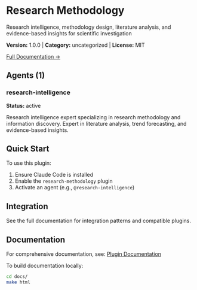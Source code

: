 # Research Methodology

Research intelligence, methodology design, literature analysis, and evidence-based insights for scientific investigation

**Version:** 1.0.0 | **Category:** uncategorized | **License:** MIT

[Full Documentation →](https://myclaude.readthedocs.io/en/latest/plugins/research-methodology.html)

## Agents (1)

### research-intelligence

**Status:** active

Research intelligence expert specializing in research methodology and information discovery. Expert in literature analysis, trend forecasting, and evidence-based insights.

## Quick Start

To use this plugin:

1. Ensure Claude Code is installed
2. Enable the `research-methodology` plugin
3. Activate an agent (e.g., `@research-intelligence`)

## Integration

See the full documentation for integration patterns and compatible plugins.

## Documentation

For comprehensive documentation, see: [Plugin Documentation](https://myclaude.readthedocs.io/en/latest/plugins/research-methodology.html)

To build documentation locally:

```bash
cd docs/
make html
```
